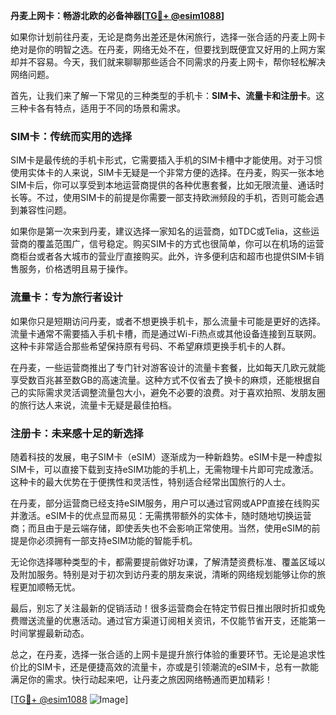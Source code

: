 **丹麦上网卡：畅游北欧的必备神器[[TG💪+ @esim1088](https://t.me/s/esim1088)]**

如果你计划前往丹麦，无论是商务出差还是休闲旅行，选择一张合适的丹麦上网卡绝对是你的明智之选。在丹麦，网络无处不在，但要找到既便宜又好用的上网方案却并不容易。今天，我们就来聊聊那些适合不同需求的丹麦上网卡，帮你轻松解决网络问题。

首先，让我们来了解一下常见的三种类型的手机卡：**SIM卡、流量卡和注册卡**。这三种卡各有特点，适用于不同的场景和需求。

### SIM卡：传统而实用的选择

SIM卡是最传统的手机卡形式，它需要插入手机的SIM卡槽中才能使用。对于习惯使用实体卡的人来说，SIM卡无疑是一个非常方便的选择。在丹麦，购买一张本地SIM卡后，你可以享受到本地运营商提供的各种优惠套餐，比如无限流量、通话时长等。不过，使用SIM卡的前提是你需要一部支持欧洲频段的手机，否则可能会遇到兼容性问题。

如果你是第一次来到丹麦，建议选择一家知名的运营商，如TDC或Telia，这些运营商的覆盖范围广，信号稳定。购买SIM卡的方式也很简单，你可以在机场的运营商柜台或者各大城市的营业厅直接购买。此外，许多便利店和超市也提供SIM卡销售服务，价格透明且易于操作。

### 流量卡：专为旅行者设计

如果你只是短期访问丹麦，或者不想更换手机卡，那么流量卡可能是更好的选择。流量卡通常不需要插入手机卡槽，而是通过Wi-Fi热点或其他设备连接到互联网。这种卡非常适合那些希望保持原有号码、不希望麻烦更换手机卡的人群。

在丹麦，一些运营商推出了专门针对游客设计的流量卡套餐，比如每天几欧元就能享受数百兆甚至数GB的高速流量。这种方式不仅省去了换卡的麻烦，还能根据自己的实际需求灵活调整流量包大小，避免不必要的浪费。对于喜欢拍照、发朋友圈的旅行达人来说，流量卡无疑是最佳拍档。

### 注册卡：未来感十足的新选择

随着科技的发展，电子SIM卡（eSIM）逐渐成为一种新趋势。eSIM卡是一种虚拟SIM卡，可以直接下载到支持eSIM功能的手机上，无需物理卡片即可完成激活。这种卡的最大优势在于便携性和灵活性，特别适合经常出国旅行的人士。

在丹麦，部分运营商已经支持eSIM服务，用户可以通过官网或APP直接在线购买并激活。eSIM卡的优点显而易见：无需携带额外的实体卡，随时随地切换运营商；而且由于是云端存储，即使丢失也不会影响正常使用。当然，使用eSIM的前提是你必须拥有一部支持eSIM功能的智能手机。

无论你选择哪种类型的卡，都需要提前做好功课，了解清楚资费标准、覆盖区域以及附加服务。特别是对于初次到访丹麦的朋友来说，清晰的网络规划能够让你的旅程更加顺畅无忧。

最后，别忘了关注最新的促销活动！很多运营商会在特定节假日推出限时折扣或免费赠送流量的优惠活动。通过官方渠道订阅相关资讯，不仅能节省开支，还能第一时间掌握最新动态。

总之，在丹麦，选择一张合适的上网卡是提升旅行体验的重要环节。无论是追求性价比的SIM卡，还是便捷高效的流量卡，亦或是引领潮流的eSIM卡，总有一款能满足你的需求。快行动起来吧，让丹麦之旅因网络畅通而更加精彩！

[[TG💪+ @esim1088](https://t.me/s/esim1088) ![Image](https://i.postimg.cc/4NQfJmqS/Snipaste-2025-05-13-00-14-12.png)]